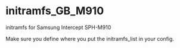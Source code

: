 initramfs_GB_M910
=================

initramfs for Samsung Intercept SPH-M910

Make sure you define where you put the initramfs_list in your config.
